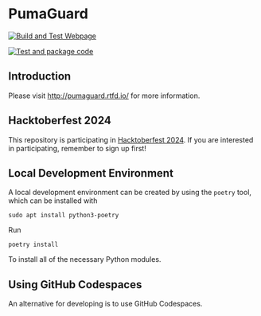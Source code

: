 # PumaGuard

[![Build and Test Webpage](https://github.com/PEEC-Nature-Youth-Group/PumaGuard/actions/workflows/build-webpage.yaml/badge.svg)](https://github.com/PEEC-Nature-Youth-Group/PumaGuard/actions/workflows/build-webpage.yaml)

[![Test and package code](https://github.com/PEEC-Nature-Youth-Group/PumaGuard/actions/workflows/test-and-package.yaml/badge.svg)](https://github.com/PEEC-Nature-Youth-Group/PumaGuard/actions/workflows/test-and-package.yaml)

## Introduction

Please visit <http://pumaguard.rtfd.io/> for more information.

## Hacktoberfest 2024

This repository is participating in [Hacktoberfest
2024](https://hacktoberfest.com/). If you are interested in participating,
remember to sign up first!

## Local Development Environment

A local development environment can be created by using the `poetry` tool,
which can be installed with

```console
sudo apt install python3-poetry
```

Run

```console
poetry install
```

To install all of the necessary Python modules.

## Using GitHub Codespaces

An alternative for developing is to use GitHub Codespaces.
